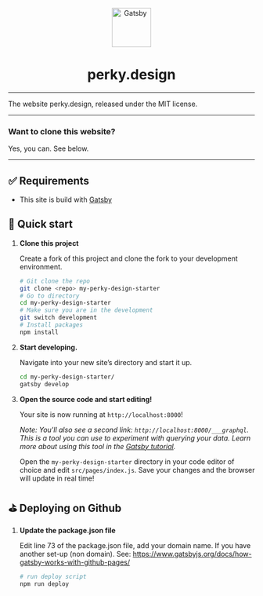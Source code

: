 <p align="center">
  <a href="https://www.gatsbyjs.org">
    <img alt="Gatsby" src="https://www.gatsbyjs.org/monogram.svg" width="80" />
  </a>
</p>

<h1 align="center">
  perky.design
</h1>

---

The website perky.design, released under the MIT license.

---

### Want to clone this website?

Yes, you can. See below.

---

## ✅ Requirements

- This site is build with [Gatsby](https://www.gatsbyjs.org/)

## 🚀 Quick start

1.  **Clone this project**

    Create a fork of this project and clone the fork to your development environment.

    ```sh
    # Git clone the repo
    git clone <repo> my-perky-design-starter
    # Go to directory
    cd my-perky-design-starter
    # Make sure you are in the development
    git switch development
    # Install packages
    npm install
    ```

1.  **Start developing.**

    Navigate into your new site’s directory and start it up.

    ```sh
    cd my-perky-design-starter/
    gatsby develop
    ```

1.  **Open the source code and start editing!**

    Your site is now running at `http://localhost:8000`!

    _Note: You'll also see a second link: _`http://localhost:8000/___graphql`_. This is a tool you can use to experiment with querying your data. Learn more about using this tool in the [Gatsby tutorial](https://www.gatsbyjs.org/tutorial/part-five/#introducing-graphiql)._

    Open the `my-perky-design-starter` directory in your code editor of choice and edit `src/pages/index.js`. Save your changes and the browser will update in real time!

## ⛳️ Deploying on Github

1.  **Update the package.json file**

    Edit line 73 of the package.json file, add your domain name. If you have another set-up (non domain). See:
    https://www.gatsbyjs.org/docs/how-gatsby-works-with-github-pages/

    ```sh
    # run deploy script
    npm run deploy
    ```
